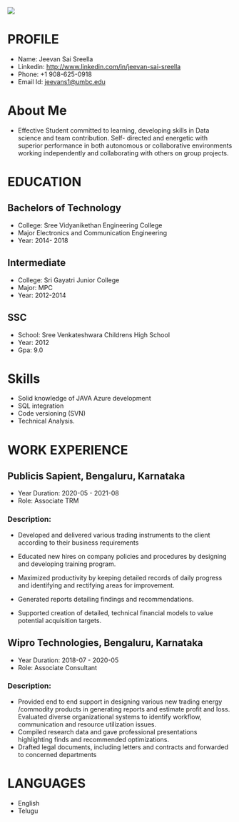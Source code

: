
![](Pic.jpg)
# PROFILE
- Name: Jeevan Sai Sreella
- Linkedin: http://www.linkedin.com/in/jeevan-sai-sreella
- Phone: +1 908-625-0918
- Email Id: jeevans1@umbc.edu
# About Me
-  Effective Student committed to learning, developing skills in Data science and team contribution. Self- directed and energetic with superior performance in both autonomous or collaborative environments working independently and collaborating with others on group projects.
# EDUCATION
## Bachelors of Technology
 - College: Sree Vidyanikethan Engineering College
 - Major Electronics and Communication Engineering
 - Year: 2014- 2018
## Intermediate
 - College: Sri Gayatri Junior College
 - Major: MPC
 - Year: 2012-2014
## SSC
 - School: Sree Venkateshwara Childrens High School
 - Year: 2012
-  Gpa: 9.0
 
# Skills
- Solid knowledge of JAVA Azure development
- SQL integration
- Code versioning (SVN)
- Technical Analysis.
 
# WORK EXPERIENCE
## Publicis Sapient, Bengaluru, Karnataka
- Year Duration: 2020-05 - 2021-08
- Role: Associate TRM
### Description:
- Developed and delivered various trading instruments to the client according to their business requirements
 
- Educated new hires on company policies and procedures by designing and developing training program.
 
- Maximized productivity by keeping detailed records of daily progress and identifying and rectifying areas for improvement.
 
- Generated reports detailing findings and recommendations.
 
- Supported creation of detailed, technical financial models to value potential acquisition targets.
## Wipro Technologies, Bengaluru, Karnataka
- Year Duration: 2018-07 - 2020-05
- Role: Associate Consultant
### Description:
- Provided end to end support in designing various new trading energy /commodity products in generating reports and estimate profit and loss. Evaluated diverse organizational systems to identify workflow, communication and resource utilization issues.
- Compiled research data and gave professional presentations highlighting finds and recommended optimizations.
- Drafted legal documents, including letters and contracts and forwarded to concerned departments  
# LANGUAGES
- English
- Telugu
 
